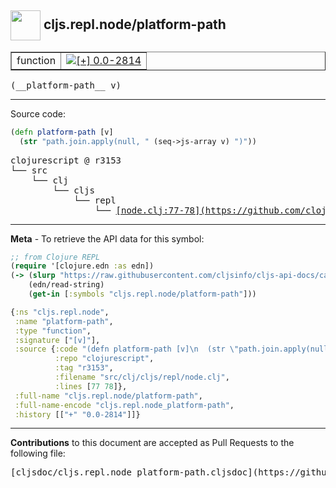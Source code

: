## <img width="48px" valign="middle" src="http://i.imgur.com/Hi20huC.png"> cljs.repl.node/platform-path

 <table border="1">
<tr>

<td>function</td>
<td><a href="https://github.com/cljsinfo/cljs-api-docs/tree/0.0-2814"><img valign="middle" alt="[+] 0.0-2814" src="https://img.shields.io/badge/+-0.0--2814-lightgrey.svg"></a> </td>
</tr>
</table>

 <samp>
(__platform-path__ v)<br>
</samp>

---





Source code:

```clj
(defn platform-path [v]
  (str "path.join.apply(null, " (seq->js-array v) ")"))
```

 <pre>
clojurescript @ r3153
└── src
    └── clj
        └── cljs
            └── repl
                └── <ins>[node.clj:77-78](https://github.com/clojure/clojurescript/blob/r3153/src/clj/cljs/repl/node.clj#L77-L78)</ins>
</pre>


---

__Meta__ - To retrieve the API data for this symbol:

```clj
;; from Clojure REPL
(require '[clojure.edn :as edn])
(-> (slurp "https://raw.githubusercontent.com/cljsinfo/cljs-api-docs/catalog/cljs-api.edn")
    (edn/read-string)
    (get-in [:symbols "cljs.repl.node/platform-path"]))
```

```clj
{:ns "cljs.repl.node",
 :name "platform-path",
 :type "function",
 :signature ["[v]"],
 :source {:code "(defn platform-path [v]\n  (str \"path.join.apply(null, \" (seq->js-array v) \")\"))",
          :repo "clojurescript",
          :tag "r3153",
          :filename "src/clj/cljs/repl/node.clj",
          :lines [77 78]},
 :full-name "cljs.repl.node/platform-path",
 :full-name-encode "cljs.repl.node_platform-path",
 :history [["+" "0.0-2814"]]}

```

---

__Contributions__ to this document are accepted as Pull Requests to the following file:

 <pre>
[cljsdoc/cljs.repl.node_platform-path.cljsdoc](https://github.com/cljsinfo/cljs-api-docs/blob/master/cljsdoc/cljs.repl.node_platform-path.cljsdoc)
</pre>


